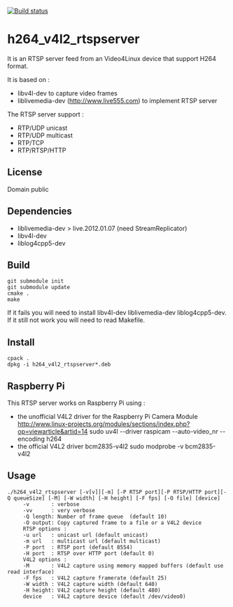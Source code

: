 [![Build status](https://travis-ci.org/mpromonet/h264_v4l2_rtspserver.png)](https://travis-ci.org/mpromonet/h264_v4l2_rtspserver)

h264_v4l2_rtspserver
====================

It is an RTSP server feed from an Video4Linux device that support H264 format.

It is based on :
- libv4l-dev to capture video frames
- liblivemedia-dev (http://www.live555.com) to implement RTSP server

The RTSP server support :
- RTP/UDP unicast
- RTP/UDP multicast
- RTP/TCP
- RTP/RTSP/HTTP

License
------------
Domain public 

Dependencies
------------
 - liblivemedia-dev > live.2012.01.07 (need StreamReplicator)
 - libv4l-dev
 - liblog4cpp5-dev
 
Build
------- 
	git submodule init
	git submodule update
	cmake .
	make

If it fails you will need to install libv4l-dev liblivemedia-dev liblog4cpp5-dev.  
If it still not work you will need to read Makefile.  

Install
--------- 
	cpack .
	dpkg -i h264_v4l2_rtspserver*.deb

Raspberry Pi
------------ 
This RTSP server works on Raspberry Pi using :
- the unofficial V4L2 driver for the Raspberry Pi Camera Module http://www.linux-projects.org/modules/sections/index.php?op=viewarticle&artid=14
	sudo uv4l --driver raspicam --auto-video_nr --encoding h264
- the official V4L2 driver bcm2835-v4l2
	sudo modprobe -v bcm2835-v4l2

Usage
-----
	./h264_v4l2_rtspserver [-v[v]][-m] [-P RTSP port][-P RTSP/HTTP port][-Q queueSize] [-M] [-W width] [-H height] [-F fps] [-O file] [device]
		 -v       : verbose
		 -vv      : very verbose
		 -Q length: Number of frame queue  (default 10)
		 -O output: Copy captured frame to a file or a V4L2 device
		 RTSP options :
		 -u url   : unicast url (default unicast)
		 -m url   : multicast url (default multicast)
		 -P port  : RTSP port (default 8554)
		 -H port  : RTSP over HTTP port (default 0)
		 V4L2 options :
		 -M       : V4L2 capture using memory mapped buffers (default use read interface)
		 -F fps   : V4L2 capture framerate (default 25)
		 -W width : V4L2 capture width (default 640)
		 -H height: V4L2 capture height (default 480)
		 device   : V4L2 capture device (default /dev/video0)
